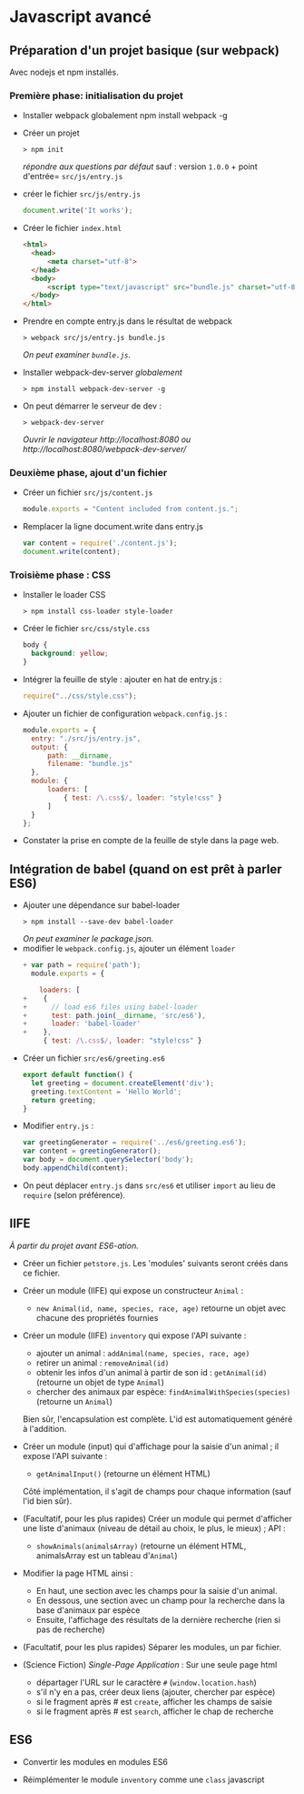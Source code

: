 # Javascript avancé

## Préparation d'un projet basique (sur webpack)

Avec nodejs et npm installés.

### Première phase: initialisation du projet
* Installer webpack globalement
  npm install webpack -g
* Créer un projet
  ```
  > npm init
  ```
  _répondre aux questions par défaut_ sauf : version ```1.0.0``` + point d'entrée= ```src/js/entry.js```
* créer le fichier ```src/js/entry.js```
  ```javascript
  document.write('It works');
  ```
* Créer le fichier ```index.html```
  ```html
  <html>
    <head>
        <meta charset="utf-8">
    </head>
    <body>
        <script type="text/javascript" src="bundle.js" charset="utf-8"></script>
    </body>
  </html>
  ```
* Prendre en compte entry.js dans le résultat de webpack
  ```
  > webpack src/js/entry.js bundle.js
  ```
  _On peut examiner ```bundle.js```._

* Installer webpack-dev-server _globalement_
  ```
  > npm install webpack-dev-server -g
  ```
* On peut démarrer le serveur de dev :
  ```
  > webpack-dev-server
  ```
  _Ouvrir le navigateur http://localhost:8080 ou http://localhost:8080/webpack-dev-server/_

### Deuxième phase, ajout d'un fichier

* Créer un fichier ```src/js/content.js```
  ```javascript
  module.exports = "Content included from content.js.";
  ```
* Remplacer la ligne document.write dans entry.js
  ```javascript
  var content = require('./content.js');
  document.write(content);
  ```

### Troisième phase : CSS

* Installer le loader CSS
  ```
  > npm install css-loader style-loader
  ```
* Créer le fichier ```src/css/style.css```
  ```css
  body {
    background: yellow;
  }
  ```
* Intégrer la feuille de style : ajouter en hat de entry.js :
  ```javascript
  require("../css/style.css");
  ```
* Ajouter un fichier de configuration ```webpack.config.js``` :
  ```javascript
  module.exports = {
    entry: "./src/js/entry.js",
    output: {
        path: __dirname,
        filename: "bundle.js"
    },
    module: {
        loaders: [
            { test: /\.css$/, loader: "style!css" }
        ]
    }
  };
  ```
* Constater la prise en compte de la feuille de style dans la page web.

## Intégration de babel (quand on est prêt à parler ES6)

* Ajouter une dépendance sur babel-loader
    ```
    > npm install --save-dev babel-loader
    ```
    _On peut examiner le package.json._
* modifier le ```webpack.config.js```, ajouter un élément ```loader```
  ```javascript
  + var path = require('path');
    module.exports = {

      loaders: [
  +    {
  +      // load es6 files using babel-loader
  +      test: path.join(__dirname, 'src/es6'),
  +      loader: 'babel-loader'
  +    },
       { test: /\.css$/, loader: "style!css" }
  ```
* Créer un fichier ```src/es6/greeting.es6```
  ```javascript
  export default function() {
    let greeting = document.createElement('div');
    greeting.textContent = 'Hello World';
    return greeting;
  }
  ```
* Modifier ```entry.js``` :
  ```javascript
  var greetingGenerator = require('../es6/greeting.es6');
  var content = greetingGenerator();
  var body = document.querySelector('body');
  body.appendChild(content);
  ```
* On peut déplacer ```entry.js``` dans ```src/es6``` et utiliser ```import``` au lieu de ```require``` (selon préférence).

## IIFE

_À partir du projet avant ES6-ation._

* Créer un fichier ```petstore.js```. Les 'modules' suivants seront créés dans ce fichier.

* Créer un module (IIFE) qui expose un constructeur ```Animal``` :
  - ```new Animal(id, name, species, race, age)``` retourne un objet avec chacune des propriétés fournies

* Créer un module (IIFE) ```inventory``` qui expose l'API suivante :
  
  - ajouter un animal : ```addAnimal(name, species, race, age)```
  - retirer un animal : ```removeAnimal(id)```
  - obtenir les infos d'un animal à partir de son id : ```getAnimal(id)``` (retourne un objet de type ```Animal```)
  - chercher des animaux par espèce: ```findAnimalWithSpecies(species)``` (retourne un ```Animal```)
  
  Bien sûr, l'encapsulation est complète. L'id est automatiquement généré à l'addition.

* Créer un module (input) qui d'affichage pour la saisie d'un animal ; il expose l'API suivante :
  
  - ```getAnimalInput()``` (retourne un élément HTML)
  
  Côté implémentation, il s'agit de champs pour chaque information (sauf l'id bien sûr).

* (Facultatif, pour les plus rapides) Créer un module qui permet d'afficher une liste d'animaux (niveau de détail au choix, le plus, le mieux) ; API :
  - ```showAnimals(animalsArray)``` (retourne un élément HTML, animalsArray est un tableau d'```Animal```)

* Modifier la page HTML ainsi :
  - En haut, une section avec les champs pour la saisie d'un animal.
  - En dessous, une section avec un champ pour la recherche dans la base d'animaux par espèce
  - Ensuite, l'affichage des résultats de la dernière recherche (rien si pas de recherche)

* (Facultatif, pour les plus rapides) Séparer les modules, un par fichier.

* (Science Fiction) _Single-Page Application_ : Sur une seule page html
  - départager l'URL sur le caractère ```#``` (```window.location.hash```)
  - s'il n'y en a pas, créer deux liens (ajouter, chercher par espèce)
  - si le fragment après # est ```create```, afficher les champs de saisie
  - si le fragment après # est ```search```, afficher le chap de recherche

## ES6

* Convertir les modules en modules ES6

* Réimplémenter le module ```inventory``` comme une ```class``` javascript
